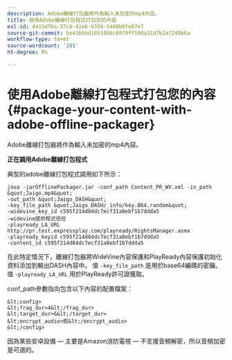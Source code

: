 ```yaml
---
description: Adobe離線打包器將作為輸入未加密的mp4內容。
title: 使用Adobe離線打包程式打包您的內容
exl-id: 4433d76a-57c0-41e6-b358-5408b0fe87e7
source-git-commit: be43bbbd1051886c8979ff590a3197b2a7249b6a
workflow-type: tm+mt
source-wordcount: '201'
ht-degree: 0%

---
```


# 使用Adobe離線打包程式打包您的內容{#package-your-content-with-adobe-offline-packager}

Adobe離線打包器將作為輸入未加密的mp4內容。

**正在調用Adobe離線打包程式**

典型的adobe離線打包程式調用如下所示：

    java -jarOfflinePackager.jar -conf_path Content_PR_WV.xml -in_path &quot;Jaigo.mp4&quot;
    -out_path &quot;Jaigo_DASH&quot;
    -key_file_path &quot;Jaigo_DASH/_info/key.B64.random&quot;
    -widevine_key_id c595f214d84dc7ecf31a8ebf1b7ddda5
    -widevine提供程式信任
    -playready_LA_URL
    http://pr.test.expressplay.com/playready/RightsManager.asmx
    -playready_keyid c595f214d84dc7ecf31a8ebf1b7ddda5
    -content_id c595f214d84dc7ecf31a8ebf1b7ddda5

在此特定情況下，離線打包器將WideVine內容保護和PlayReady內容保護初始化資料添加到輸出DASH內容中。 值 `-key_file_path` 是用於base64編碼的密鑰。 值 `-playready_LA_URL` 用於PlayReady許可證獲取。

conf_path參數指向包含以下內容的配置檔案：

    &lt;config>
    &lt;frag_dur>4&lt;/frag_dur>
    &lt;target_dur>6&lt;/target_dur>
    &lt;encrypt_audio>假&lt;/encrypt_audio>
    &lt;/config>

因為某些安卓設備 — 主要是Amazon消防電視 — 不支援音頻解密，所以音頻加密是可選的。

